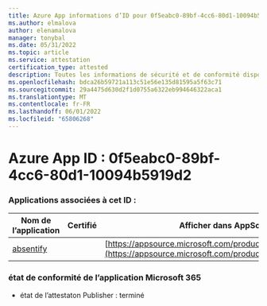 ```yaml
---
title: Azure App informations d’ID pour 0f5eabc0-89bf-4cc6-80d1-10094b5919d2
ms.author: elmalova
author: elenamalova
manager: tonybal
ms.date: 05/31/2022
ms.topic: article
ms.service: attestation
certification_type: attested
description: Toutes les informations de sécurité et de conformité disponibles pour 0f5eabc0-89bf-4cc6-80d1-10094b5919d2.
ms.openlocfilehash: bdca26b59721a113c51e56e135d81595a5f63c71
ms.sourcegitcommit: 29a4475d630d2f1d0755a6322eb994646322aca1
ms.translationtype: MT
ms.contentlocale: fr-FR
ms.lasthandoff: 06/01/2022
ms.locfileid: "65806268"
---
```

# <a name="azure-app-id-0f5eabc0-89bf-4cc6-80d1-10094b5919d2"></a>Azure App ID : 0f5eabc0-89bf-4cc6-80d1-10094b5919d2


### <a name="apps-associated-with-this-id"></a>Applications associées à cet ID :
| **Nom de l’application** | **Certifié** | **Afficher dans AppSource** |
|--------------|---------------|-----------------------|
| [absentify](../forward/WA200003833.md) |  | [https://appsource.microsoft.com/product/office/WA200003833](https://appsource.microsoft.com/product/office/WA200003833) |

### <a name="microsoft-365-app-compliance-status"></a>état de conformité de l’application Microsoft 365
- état de l’attestaton Publisher : terminé
